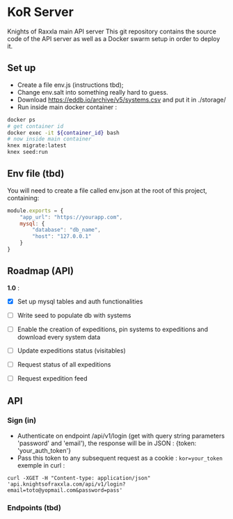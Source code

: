# KoR Server
Knights of Raxxla main API server
This git repository contains the source code of the API server as well as a Docker swarm setup in order to deploy it.

## Set up
 - Create a file env.js (instructions tbd);
 - Change env.salt into something really hard to guess.
 - Download https://eddb.io/archive/v5/systems.csv and put it in ./storage/
 - Run inside main docker container :
 ```bash
 docker ps
 # get container id
 docker exec -it ${container_id} bash
 # now inside main container
 knex migrate:latest
 knex seed:run
 ```

## Env file (tbd)
You will need to create a file called env.json at the root of this project, containing:

```javascript
module.exports = {
    "app_url": "https://yourapp.com",
    mysql: {
        "database": "db_name",
        "host": "127.0.0.1"
    }
}
```

## Roadmap (API)

**1.0** :
- [x] Set up mysql tables and auth functionalities
- [ ] Write seed to populate db with systems
- [ ] Enable the creation of expeditions, pin systems to expeditions and download every system data
- [ ] Update expeditions status (visitables)
- [ ] Request status of all expeditions
- [ ] Request expedition feed


## API

### Sign (in)

- Authenticate on endpoint /api/v1/login (get with query string parameters 'password' and 'email'), the response will be in JSON : {token: 'your_auth_token'}
- Pass this token to any subsequent request as a cookie : `kor=your_token`
 exemple in curl :
 ```
 curl -XGET -H "Content-type: application/json" 'api.knightsofraxxla.com/api/v1/login?email=toto@yopmail.com&password=pass'
 ```


### Endpoints (tbd)



